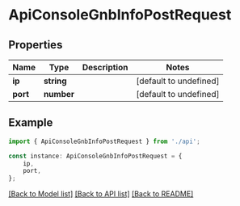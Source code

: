 # ApiConsoleGnbInfoPostRequest


## Properties

Name | Type | Description | Notes
------------ | ------------- | ------------- | -------------
**ip** | **string** |  | [default to undefined]
**port** | **number** |  | [default to undefined]

## Example

```typescript
import { ApiConsoleGnbInfoPostRequest } from './api';

const instance: ApiConsoleGnbInfoPostRequest = {
    ip,
    port,
};
```

[[Back to Model list]](../README.md#documentation-for-models) [[Back to API list]](../README.md#documentation-for-api-endpoints) [[Back to README]](../README.md)
